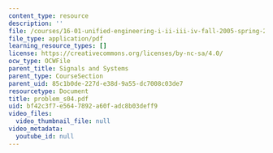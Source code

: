 ```yaml
---
content_type: resource
description: ''
file: /courses/16-01-unified-engineering-i-ii-iii-iv-fall-2005-spring-2006/bf42c3f7e5647892a60fadc8b03deff9_problem_s04.pdf
file_type: application/pdf
learning_resource_types: []
license: https://creativecommons.org/licenses/by-nc-sa/4.0/
ocw_type: OCWFile
parent_title: Signals and Systems
parent_type: CourseSection
parent_uid: 85c1b0de-227d-e38d-9a55-dc7008c03de7
resourcetype: Document
title: problem_s04.pdf
uid: bf42c3f7-e564-7892-a60f-adc8b03deff9
video_files:
  video_thumbnail_file: null
video_metadata:
  youtube_id: null
---
```

